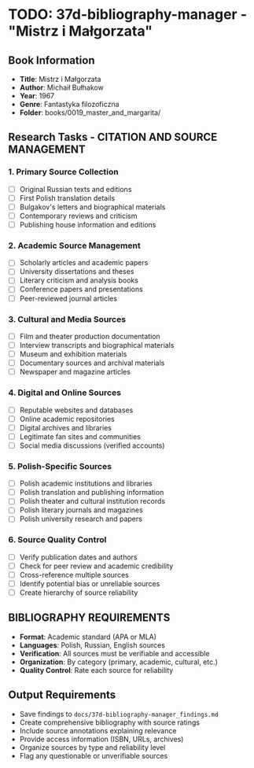 # TODO: 37d-bibliography-manager - "Mistrz i Małgorzata"

## Book Information
- **Title**: Mistrz i Małgorzata
- **Author**: Michaił Bułhakow
- **Year**: 1967
- **Genre**: Fantastyka filozoficzna
- **Folder**: books/0019_master_and_margarita/

## Research Tasks - CITATION AND SOURCE MANAGEMENT

### 1. Primary Source Collection
- [ ] Original Russian texts and editions
- [ ] First Polish translation details
- [ ] Bulgakov's letters and biographical materials
- [ ] Contemporary reviews and criticism
- [ ] Publishing house information and editions

### 2. Academic Source Management
- [ ] Scholarly articles and academic papers
- [ ] University dissertations and theses
- [ ] Literary criticism and analysis books
- [ ] Conference papers and presentations
- [ ] Peer-reviewed journal articles

### 3. Cultural and Media Sources
- [ ] Film and theater production documentation
- [ ] Interview transcripts and biographical materials
- [ ] Museum and exhibition materials
- [ ] Documentary sources and archival materials
- [ ] Newspaper and magazine articles

### 4. Digital and Online Sources
- [ ] Reputable websites and databases
- [ ] Online academic repositories
- [ ] Digital archives and libraries
- [ ] Legitimate fan sites and communities
- [ ] Social media discussions (verified accounts)

### 5. Polish-Specific Sources
- [ ] Polish academic institutions and libraries
- [ ] Polish translation and publishing information
- [ ] Polish theater and cultural institution records
- [ ] Polish literary journals and magazines
- [ ] Polish university research and papers

### 6. Source Quality Control
- [ ] Verify publication dates and authors
- [ ] Check for peer review and academic credibility
- [ ] Cross-reference multiple sources
- [ ] Identify potential bias or unreliable sources
- [ ] Create hierarchy of source reliability

## BIBLIOGRAPHY REQUIREMENTS
- **Format**: Academic standard (APA or MLA)
- **Languages**: Polish, Russian, English sources
- **Verification**: All sources must be verifiable and accessible
- **Organization**: By category (primary, academic, cultural, etc.)
- **Quality Control**: Rate each source for reliability

## Output Requirements
- Save findings to `docs/37d-bibliography-manager_findings.md`
- Create comprehensive bibliography with source ratings
- Include source annotations explaining relevance
- Provide access information (ISBN, URLs, archives)
- Organize sources by type and reliability level
- Flag any questionable or unverifiable sources